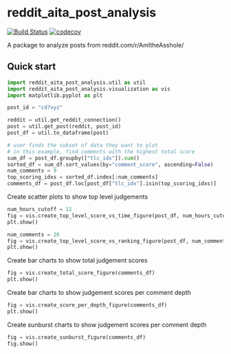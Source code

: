 # reddit_aita_post_analysis

[![Build Status](https://github.com/stevenaleung/reddit_aita_post_analysis/actions/workflows/ci.yml/badge.svg?branch=main)](https://github.com/stevenaleung/reddit_aita_post_analysis/actions/workflows/ci.yml?query=branch%3Amain)
[![codecov](https://codecov.io/gh/stevenaleung/reddit_aita_post_analysis/branch/main/graph/badge.svg?token=36E0JH5GYV)](https://codecov.io/gh/stevenaleung/reddit_aita_post_analysis)


A package to analyze posts from reddit.com/r/AmItheAsshole/

## Quick start

```python
import reddit_aita_post_analysis.util as util
import reddit_aita_post_analysis.visualization as vis
import matplotlib.pyplot as plt

post_id = "cd7vyz"

reddit = util.get_reddit_connection()
post = util.get_post(reddit, post_id)
post_df = util.to_dataframe(post)

# user finds the subset of data they want to plot
# in this example, find comments with the highest total score
sum_df = post_df.groupby(["tlc_idx"]).sum()
sorted_df = sum_df.sort_values(by="comment_score", ascending=False)
num_comments = 9
top_scoring_idxs = sorted_df.index[:num_comments]
comments_df = post_df.loc[post_df["tlc_idx"].isin(top_scoring_idxs)]
```

Create scatter plots to show top level judgements 
```python
num_hours_cutoff = 12
fig = vis.create_top_level_score_vs_time_figure(post_df, num_hours_cutoff)
plt.show()

num_comments = 20
fig = vis.create_top_level_score_vs_ranking_figure(post_df, num_comments)
plt.show()
```

Create bar charts to show total judgement scores
```python
fig = vis.create_total_score_figure(comments_df)
plt.show()
```

Create bar charts to show judgement scores per comment depth
```python
fig = vis.create_score_per_depth_figure(comments_df)
plt.show()
```

Create sunburst charts to show judgement scores per comment depth
```python
fig = vis.create_sunburst_figure(comments_df)
fig.show()
```
